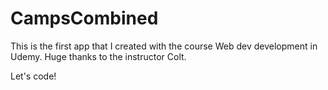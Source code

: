 # CampsCombined

This is the first app that I created with the course Web dev development in Udemy. Huge thanks to the instructor Colt.

Let's code!
